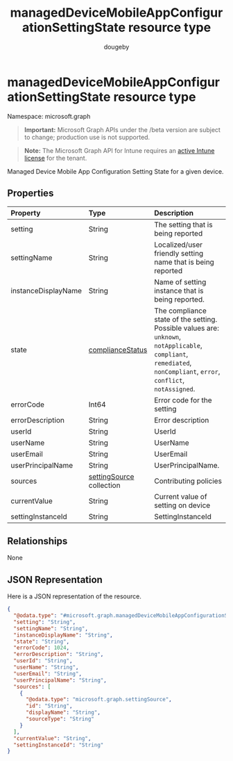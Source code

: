 ﻿---
title: "managedDeviceMobileAppConfigurationSettingState resource type"
description: "Managed Device Mobile App Configuration Setting State for a given device."
author: "dougeby"
localization_priority: Normal
ms.prod: "intune"
doc_type: resourcePageType
---

# managedDeviceMobileAppConfigurationSettingState resource type

Namespace: microsoft.graph

> **Important:** Microsoft Graph APIs under the /beta version are subject to change; production use is not supported.

> **Note:** The Microsoft Graph API for Intune requires an [active Intune license](https://go.microsoft.com/fwlink/?linkid=839381) for the tenant.

Managed Device Mobile App Configuration Setting State for a given device.

## Properties

| Property            | Type                                                                          | Description                                                                                                                                                          |
| :------------------ | :---------------------------------------------------------------------------- | :------------------------------------------------------------------------------------------------------------------------------------------------------------------- |
| setting             | String                                                                        | The setting that is being reported                                                                                                                                   |
| settingName         | String                                                                        | Localized/user friendly setting name that is being reported                                                                                                          |
| instanceDisplayName | String                                                                        | Name of setting instance that is being reported.                                                                                                                     |
| state               | [complianceStatus](../resources/intune-shared-compliancestatus.md)            | The compliance state of the setting. Possible values are: `unknown`, `notApplicable`, `compliant`, `remediated`, `nonCompliant`, `error`, `conflict`, `notAssigned`. |
| errorCode           | Int64                                                                         | Error code for the setting                                                                                                                                           |
| errorDescription    | String                                                                        | Error description                                                                                                                                                    |
| userId              | String                                                                        | UserId                                                                                                                                                               |
| userName            | String                                                                        | UserName                                                                                                                                                             |
| userEmail           | String                                                                        | UserEmail                                                                                                                                                            |
| userPrincipalName   | String                                                                        | UserPrincipalName.                                                                                                                                                   |
| sources             | [settingSource](../resources/intune-deviceconfig-settingsource.md) collection | Contributing policies                                                                                                                                                |
| currentValue        | String                                                                        | Current value of setting on device                                                                                                                                   |
| settingInstanceId   | String                                                                        | SettingInstanceId                                                                                                                                                    |

## Relationships

None

## JSON Representation

Here is a JSON representation of the resource.

<!-- {
  "blockType": "resource",
  "@odata.type": "microsoft.graph.managedDeviceMobileAppConfigurationSettingState"
}
-->

```json
{
  "@odata.type": "#microsoft.graph.managedDeviceMobileAppConfigurationSettingState",
  "setting": "String",
  "settingName": "String",
  "instanceDisplayName": "String",
  "state": "String",
  "errorCode": 1024,
  "errorDescription": "String",
  "userId": "String",
  "userName": "String",
  "userEmail": "String",
  "userPrincipalName": "String",
  "sources": [
    {
      "@odata.type": "microsoft.graph.settingSource",
      "id": "String",
      "displayName": "String",
      "sourceType": "String"
    }
  ],
  "currentValue": "String",
  "settingInstanceId": "String"
}
```
